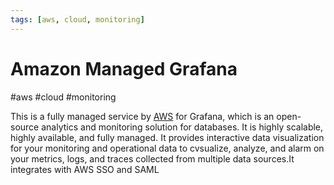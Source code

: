 ```yaml
---
tags: [aws, cloud, monitoring]
---
```

# Amazon Managed Grafana
#aws #cloud #monitoring 

This is a fully managed service by [AWS](Cloud%20Computing/AWS/AWS.md) for Grafana, which is an open-source analytics and monitoring solution for databases. It is highly scalable, highly available, and fully managed. It provides interactive data visualization for your monitoring and operational data to cvsualize, analyze, and alarm on your metrics, logs, and traces collected from multiple data sources.It integrates with AWS SSO and SAML